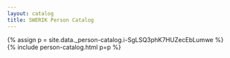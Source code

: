 ```yaml
---
layout: catalog
title: SWERIK Person Catalog
---
```

{% assign p = site.data._person-catalog.i-SgLSQ3phK7HUZecEbLumwe %}
{% include person-catalog.html p=p %}

